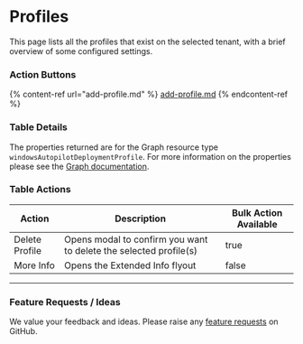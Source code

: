 # Profiles

This page lists all the profiles that exist on the selected tenant, with a brief overview of some configured settings.

### Action Buttons

{% content-ref url="add-profile.md" %}
[add-profile.md](add-profile.md)
{% endcontent-ref %}

### Table Details <a href="#listprofiles-details" id="listprofiles-details"></a>

The properties returned are for the Graph resource type `windowsAutopilotDeploymentProfile`. For more information on the properties please see the [Graph documentation](https://learn.microsoft.com/en-us/graph/api/resources/intune-shared-windowsautopilotdeploymentprofile?view=graph-rest-beta#properties).

### Table Actions

<table><thead><tr><th>Action</th><th>Description</th><th data-type="checkbox">Bulk Action Available</th></tr></thead><tbody><tr><td>Delete Profile</td><td>Opens modal to confirm you want to delete the selected profile(s)</td><td>true</td></tr><tr><td>More Info</td><td>Opens the Extended Info flyout</td><td>false</td></tr></tbody></table>

***

### Feature Requests / Ideas

We value your feedback and ideas. Please raise any [feature requests](https://github.com/KelvinTegelaar/CIPP/issues/new?assignees=\&labels=enhancement%2Cno-priority\&projects=\&template=feature.yml\&title=%5BFeature+Request%5D%3A+) on GitHub.
